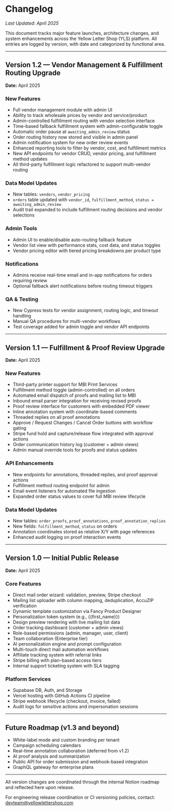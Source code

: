 # Changelog

_Last Updated: April 2025_

This document tracks major feature launches, architecture changes, and system enhancements across the Yellow Letter Shop (YLS) platform. All entries are logged by version, with date and categorized by functional area.

---

## Version 1.2 — Vendor Management & Fulfillment Routing Upgrade  
**Date:** April 2025

### New Features
- Full vendor management module with admin UI
- Ability to track wholesale prices by vendor and service/product
- Admin-controlled fulfillment routing with vendor selection interface
- Time-based fallback fulfillment system with admin-configurable toggle
- Automatic order pause at `awaiting_admin_review` status
- Order routing history now stored and visible in admin panel
- Admin notification system for new order review events
- Enhanced reporting tools to filter by vendor, cost, and fulfillment metrics
- New API endpoints for vendor CRUD, vendor pricing, and fulfillment method updates
- All third-party fulfillment logic refactored to support multi-vendor routing

### Data Model Updates
- New tables: `vendors`, `vendor_pricing`
- `orders` table updated with `vendor_id`, `fulfillment_method`, `status = awaiting_admin_review`
- Audit trail expanded to include fulfillment routing decisions and vendor selections

### Admin Tools
- Admin UI to enable/disable auto-routing fallback feature
- Vendor list view with performance stats, cost data, and status toggles
- Vendor pricing editor with tiered pricing breakdowns per product type

### Notifications
- Admins receive real-time email and in-app notifications for orders requiring review
- Optional fallback alert notifications before routing timeout triggers

### QA & Testing
- New Cypress tests for vendor assignment, routing logic, and timeout handling
- Manual QA procedures for multi-vendor workflows
- Test coverage added for admin toggle and vendor API endpoints

---

## Version 1.1 — Fulfillment & Proof Review Upgrade  
**Date:** April 2025

### New Features
- Third-party printer support for MBI Print Services
- Fulfillment method toggle (admin-controlled) on all orders
- Automated email dispatch of proofs and mailing list to MBI
- Inbound email parser integration for receiving revised proofs
- Proof review interface for customers with embedded PDF viewer
- Inline annotation system with coordinate-based comments
- Threaded replies on all proof annotations
- Approve / Request Changes / Cancel Order buttons with workflow gating
- Stripe fund hold and capture/release flow integrated with approval actions
- Order communication history log (customer + admin views)
- Admin manual override tools for proofs and status updates

### API Enhancements
- New endpoints for annotations, threaded replies, and proof approval actions
- Fulfillment method routing endpoint for admin
- Email event listeners for automated file ingestion
- Expanded order status values to cover full MBI review lifecycle

### Data Model Updates
- New tables: `order_proofs`, `proof_annotations`, `proof_annotation_replies`
- New fields: `fulfillment_method`, `status` on orders
- Annotation coordinates stored as relative X/Y with page references
- Enhanced audit logging on proof interaction events

---

## Version 1.0 — Initial Public Release  
**Date:** April 2025

### Core Features
- Direct mail order wizard: validation, preview, Stripe checkout
- Mailing list uploader with column mapping, deduplication, AccuZIP verification
- Dynamic template customization via Fancy Product Designer
- Personalization token system (e.g., {{first_name}})
- Design preview rendering with live mailing list data
- Order tracking dashboard (customer + admin views)
- Role-based permissions (admin, manager, user, client)
- Team collaboration (Enterprise tier)
- AI personalization engine and prompt configuration
- Multi-touch direct mail automation workflows
- Affiliate tracking system with referral links
- Stripe billing with plan-based access tiers
- Internal support ticketing system with SLA tagging

### Platform Services
- Supabase DB, Auth, and Storage
- Vercel hosting with GitHub Actions CI pipeline
- Stripe webhook lifecycle (checkout, invoice, failed)
- Audit logs for sensitive actions and impersonation sessions

---

## Future Roadmap (v1.3 and beyond)
- White-label mode and custom branding per tenant
- Campaign scheduling calendars
- Real-time annotation collaboration (deferred from v1.2)
- AI proof analysis and summarization
- Public API for order submission and webhook-based integration
- GraphQL gateway for enterprise plans

---

All version changes are coordinated through the internal Notion roadmap and reflected here upon release.

For engineering release coordination or CI versioning policies, contact: devteam@yellowlettershop.com